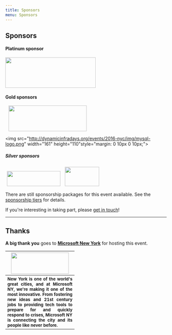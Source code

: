 ```yaml
---
title: Sponsors
menu: Sponsors
---
```


## Sponsors

#### Platinum sponsor

<img src="http://dynamicinfradays.org/events/2016-nyc/img/packet-logo.png" width="282" height="95" style="margin: 0;">

#### Gold sponsors

<img src="http://dynamicinfradays.org/events/2016-nyc/img/redhat-logo.png" width="244" height="80" style="margin: 0 10px 0 10px;">

<img src="http://dynamicinfradays.org/events/2016-nyc/img/mysql-logo.png" width="161" height="110"style="margin: 0 10px 0 10px;">

##### Silver sponsors

<img src="http://dynamicinfradays.org/events/2016-nyc/img/sysdig-logo.png" width="167" height="47" style="margin: 3px 5px 3px 5px;">

<img src="http://dynamicinfradays.org/events/2016-nyc/img/rancher-logo.png" width="107" height="60" style="margin: 3px 5px 3px 5px;">

There are still sponsorship packages for this event available. See the [sponsorship tiers](/2016-nyc-sponsorship) for details.

If you're interesting in taking part, please [get in touch](mailto:2016-nyc-sponsorship@dynamicinfradays.org)!

----

## Thanks

**A big thank you** goes to **[Microsoft New York](http://microsoftnewyork.com)** for hosting this event.
<table style="border:none;vertical-align:middle;">
    <tr><th style="width:200px;text-align:center">
      <img src="http://microsoftnewengland.com/eventmanager/img/MSFT_logo_rgb_C-Gray_D.png" width="180" height="66" style="margin-left:auto;margin-right:auto;display:inline-block;">
    </th></tr>
    <tr><th style="font-size:small;text-align:justify">
      <span>New York is one of the world's great cities, and at Microsoft NY, we're making it one of the most innovative. From fostering new ideas and 21st century jobs to providing tech tools to prepare for and quickly respond to crises, Microsoft NY is connecting the city and its people like never before.</span>
    </th></tr>
</table>
